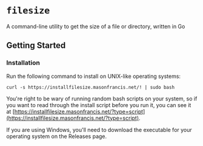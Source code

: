 # `filesize`

A command-line utility to get the size of a file or directory, written in Go

## Getting Started

### Installation

Run the following command to install on UNIX-like operating systems:

```
curl -s https://installfilesize.masonfrancis.net/! | sudo bash
```

You're right to be wary of running random bash scripts on your system, so if you want to read through the install script before you run it, you can see it at [https://installfilesize.masonfrancis.net/?type=script](https://installfilesize.masonfrancis.net/?type=script).


If you are using Windows, you'll need to download the executable for your operating system on the Releases page. 
